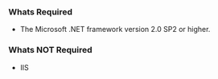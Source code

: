 ### Whats Required ###
  * The Microsoft .NET framework version 2.0 SP2 or higher.


### Whats **NOT** Required ###
  * IIS